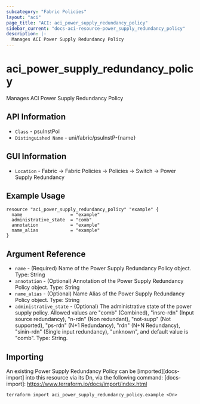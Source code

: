 ```yaml
---
subcategory: "Fabric Policies"
layout: "aci"
page_title: "ACI: aci_power_supply_redundancy_policy"
sidebar_current: "docs-aci-resource-power_supply_redundancy_policy"
description: |-
  Manages ACI Power Supply Redundancy Policy
---
```


# aci_power_supply_redundancy_policy #

Manages ACI Power Supply Redundancy Policy

## API Information ##

* `Class` - psuInstPol
* `Distinguished Name` - uni/fabric/psuInstP-{name}

## GUI Information ##

* `Location` - Fabric -> Fabric Policies -> Policies -> Switch -> Power Supply Redundancy

## Example Usage ##

```hcl
resource "aci_power_supply_redundancy_policy" "example" {
  name                  = "example"
  administrative_state  = "comb"
  annotation            = "example"
  name_alias            = "example"
}
```

## Argument Reference ##

* `name` - (Required) Name of the Power Supply Redundancy Policy object. Type: String
* `annotation` - (Optional) Annotation of the Power Supply Redundancy Policy object. Type: String
* `name_alias` - (Optional) Name Alias of the Power Supply Redundancy Policy object. Type: String
* `administrative_state` - (Optional) The administrative state of the power supply policy. Allowed values are "comb" (Combined), "insrc-rdn" (Input source redundancy), "n-rdn" (Non redundant), "not-supp" (Not supported), "ps-rdn" (N+1 Redundancy), "rdn" (N+N Redundancy), "sinin-rdn" (Single input redundancy), "unknown", and default value is "comb". Type: String.

## Importing ##

An existing Power Supply Redundancy Policy can be [imported][docs-import] into this resource via its Dn, via the following command:
[docs-import]: https://www.terraform.io/docs/import/index.html

```
terraform import aci_power_supply_redundancy_policy.example <Dn>
```